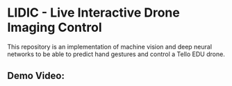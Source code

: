 # LIDIC - Live Interactive Drone Imaging Control
This repository is an implementation of machine vision and deep neural networks to
be able to predict hand gestures and control a Tello EDU drone.
## Demo Video: